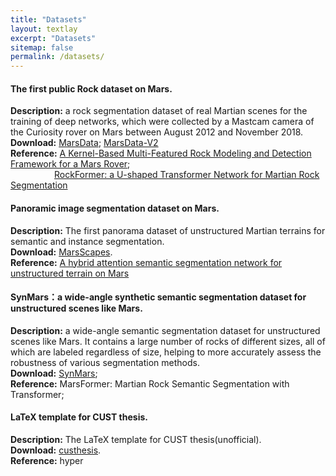 ```yaml
---
title: "Datasets"
layout: textlay
excerpt: "Datasets"
sitemap: false
permalink: /datasets/
---
```


#### The first public Rock dataset on Mars.

<b>Description:</b> a rock segmentation dataset of real Martian scenes for the training of deep networks, which were collected by a Mastcam camera of the Curiosity rover on Mars between August 2012 and November 2018.  
<b>Download:</b> [MarsData](https://github.com/CVIR-Lab/MarsData); [MarsData-V2](https://github.com/CVIR-Lab/MarsData/tree/MarsData-V2)  
<b>Reference:</b> [A Kernel-Based Multi-Featured Rock Modeling and Detection Framework for a Mars Rover](https://doi.org/10.1109/TNNLS.2021.3131206);  
&emsp;&emsp;&emsp;&emsp;&emsp;[RockFormer: a U-shaped Transformer Network for Martian Rock Segmentation](https://doi.org/10.1109/TGRS.2023.3235525)

#### Panoramic image segmentation dataset on Mars.

<b>Description:</b> The first panorama dataset of unstructured Martian terrains for semantic and instance segmentation.  
<b>Download:</b> [MarsScapes](https://github.com/InRobots/MarsScapes).  
<b>Reference:</b> [A hybrid attention semantic segmentation network for unstructured terrain on Mars](https://doi.org/10.1016/j.actaastro.2022.08.002)

#### SynMars：a wide-angle synthetic semantic segmentation dataset for unstructured scenes like Mars.

<b>Description:</b> a wide-angle semantic segmentation dataset for unstructured scenes like Mars. It contains a large number of rocks of different sizes, all of which are labeled regardless of size, helping to more accurately assess the robustness of various segmentation methods.    
<b>Download:</b> [SynMars](https://github.com/CVIR-Lab/SynMars);    
<b>Reference:</b> MarsFormer: Martian Rock Semantic Segmentation with Transformer;  

#### LaTeX template for CUST thesis.

<b>Description:</b> The LaTeX template for CUST thesis(unofficial).  
<b>Download:</b> [custhesis](https://github.com/CVIR-Lab/LaTeX-template-for-CUST-thesis).  
<b>Reference:</b>  hyper
